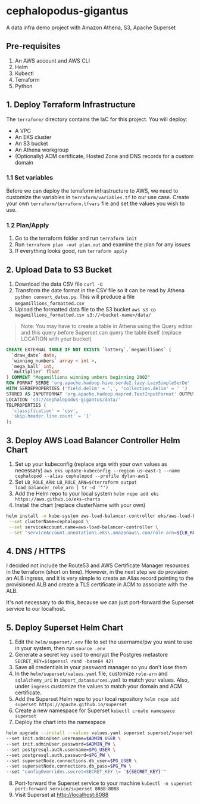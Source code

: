 # cephalopodus-gigantus
A data infra demo project with Amazon Athena, S3, Apache Superset

## Pre-requisites
1. An AWS account and AWS CLI
2. Helm
3. Kubectl
4. Terraform
5. Python

## 1. Deploy Terraform Infrastructure
The `terraform/` directory contains the IaC for this project. You will deploy:
- A VPC
- An EKS cluster
- An S3 bucket
- An Athena workgroup
- (Optionally) ACM certificate, Hosted Zone and DNS records for a custom domain
### 1.1 Set variables
Before we can deploy the terraform infrastructure to AWS, we need to customize the variables in `terraform/variables.tf` to our use case.
Create your own `terraform/terraform.tfvars` file and set the values you wish to use.

### 1.2 Plan/Apply
1. Go to the terraform folder and run `terraform init`
2. Run `terraform plan -out plan.out` and examine the plan for any issues
3. If everything looks good, run `terraform apply`
## 2. Upload Data to S3 Bucket
1. Download the data CSV file `curl -O `
2. Transform the date format in the CSV file so it can be read by Athena `python convert_dates.py`. This will produce a file `megamillions_formatted.csv`
3. Upload the formatted data file to the S3 bucket `aws s3 cp megamillions_formatted.csv s3://<bucket-name>/data/`
> Note: You may have to create a table in Athena using the Query editor and this query before Superset can query the table itself (replace LOCATION with your bucket)
```sql
CREATE EXTERNAL TABLE IF NOT EXISTS `lottery`.`megamillions` (
  `draw_date` date,
  `winning_numbers` array < int >,
  `mega_ball` int,
  `multiplier` float
) COMMENT "Megamillions winning umbers beginning 2002"
ROW FORMAT SERDE 'org.apache.hadoop.hive.serde2.lazy.LazySimpleSerDe'
WITH SERDEPROPERTIES ('field.delim' = ',', 'collection.delim' = ' ')
STORED AS INPUTFORMAT 'org.apache.hadoop.mapred.TextInputFormat' OUTPUTFORMAT 'org.apache.hadoop.hive.ql.io.HiveIgnoreKeyTextOutputFormat'
LOCATION 's3://cephalopodus-gigantus/data/'
TBLPROPERTIES (
  'classification' = 'csv',
  'skip.header.line.count' = '1'
);
```

## 3. Deploy AWS Load Balancer Controller Helm Chart
1. Set up your kubeconfig (replace args with your own values as necessary) `aws eks update-kubeconfig --region us-east-1 --name cephalopod --alias cephalopod --profile dylan-aws1`
2. Set `LB_ROLE_ARN`: `LB_ROLE_ARN=$(terraform output load_balancer_role_arn | tr -d '"')`
3. Add the Helm repo to your local system `helm repo add eks https://aws.github.io/eks-charts`
4. Install the chart (replace clusterName with your own)
```bash
helm install -n kube-system aws-load-balancer-controller eks/aws-load-balancer-controller \
 --set clusterName=cephalopod \
 --set serviceAccount.name=aws-load-balancer-controller \
 --set "serviceAccount.annotations.eks\.amazonaws\.com/role-arn=${LB_ROLE_ARN}"
 ```
## 4. DNS / HTTPS
I decided not include the Route53 and AWS Certificate Manager resources in the terraform (short on time). 
However, in the next step we do provision an ALB ingress, and it is very simple to create an Alias record pointing to the provisioned ALB and create a TLS certificate in ACM to associate with the ALB.

It's not necessary to do this, because we can just port-forward the Superset service to our localhost.
## 5. Deploy Superset Helm Chart
1. Edit the `helm/superset/.env` file to set the username/pw you want to use in your system, then run `source .env`
2. Generate a secret key used to encrypt the Postgres metastore `SECRET_KEY=$(openssl rand -base64 42)`
3. Save all credentials in your password manager so you don't lose them
4. In the `helm/superset/values.yaml` file, customize `role-arn` and `sqlalchemy_uri` in `import_datasources.yaml` to match your values. Also, under `ingress` customize the values to match your domain and ACM certificate.
5. Add the Superset Helm repo to your local repository `helm repo add superset https://apache.github.io/superset`
6. Create a new namespace for Superset `kubectl create namespace superset`
7. Deploy the chart into the namespace
```bash
helm upgrade --install --values values.yaml superset superset/superset -n superset \
--set init.adminUser.username=$ADMIN_USER \
--set init.adminUser.password=$ADMIN_PW \
--set postgresql.auth.username=$PG_USER \
--set postgresql.auth.password=$PG_PW \
--set supersetNode.connections.db_user=$PG_USER \
--set supersetNode.connections.db_pass=$PG_PW \
--set "configOverrides.secret=SECRET_KEY \= '${SECRET_KEY}'"
```
8. Port-forward the Superset service to your machine `kubectl -n superset port-forward service/superset 8088:8088`
9. Visit Superset at [http://localhost:8088](http://localhost:8088)

